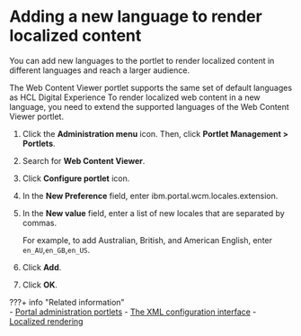 # Adding a new language to render localized content

You can add new languages to the portlet to render localized content in different languages and reach a larger audience.

The Web Content Viewer portlet supports the same set of default languages as HCL Digital Experience To render localized web content in a new language, you need to extend the supported languages of the Web Content Viewer portlet.

1.  Click the **Administration menu** icon. Then, click **Portlet Management > Portlets**.

2.  Search for **Web Content Viewer**.

3.  Click **Configure portlet** icon.

4.  In the **New Preference** field, enter ibm.portal.wcm.locales.extension.

5.  In the **New value** field, enter a list of new locales that are separated by commas.

    For example, to add Australian, British, and American English, enter `en_AU`,`en_GB`,`en_US`.

6.  Click **Add**.

7.  Click **OK**.


???+ info "Related information"  
    -   [Portal administration portlets](../../../portal_admin_tools/portal_admin_portlets/index.md)
    -   [The XML configuration interface](../../../portal_admin_tools/xml_config_interface/index.md)
    -   [Localized rendering](../../../../../manage_content/wcm/wcm_content_delivery/mls/using_mls/wcm_mls_rendering.md)

